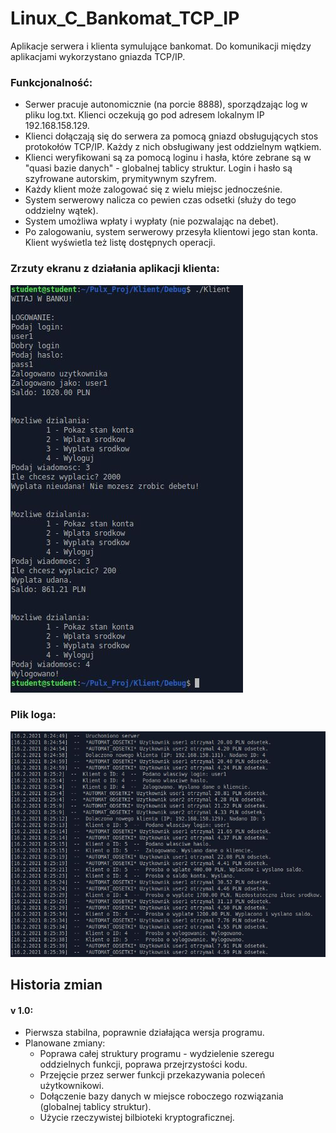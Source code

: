 # Linux_C_Bankomat_TCP_IP

Aplikacje serwera i klienta symulujące bankomat. Do komunikacji między aplikacjami wykorzystano gniazda TCP/IP.

### Funkcjonalność:
- Serwer pracuje autonomicznie (na porcie 8888), sporządzając log w pliku log.txt. Klienci oczekują go pod adresem lokalnym IP 192.168.158.129.
- Klienci dołączają się do serwera za pomocą gniazd obsługujących stos protokołów TCP/IP. Każdy z nich obsługiwany jest oddzielnym wątkiem.
- Klienci weryfikowani są za pomocą loginu i hasła, które zebrane są w "quasi bazie danych" - globalnej tablicy struktur. Login i hasło są szyfrowane autorskim, prymitywnym szyfrem.
- Każdy klient może zalogować się z wielu miejsc jednocześnie.
- System serwerowy nalicza co pewien czas odsetki (służy do tego oddzielny wątek). 
- System umożliwa wpłaty i wypłaty (nie pozwalając na debet).
- Po zalogowaniu, system serwerowy przesyła klientowi jego stan konta. Klient wyświetla też listę dostępnych operacji.


### Zrzuty ekranu z działania aplikacji klienta:
![](./Klient.JPG?raw=true "Praca klienta")

### Plik loga:
![](./Log.JPG?raw=true "Praca klienta")


## Historia zmian
#### v 1.0:
- Pierwsza stabilna, poprawnie działająca wersja programu.
- Planowane zmiany:
	- Poprawa całej struktury programu - wydzielenie szeregu oddzielnych funkcji, poprawa przejrzystości kodu.
	- Przejęcie przez serwer funkcji przekazywania poleceń użytkownikowi.
	- Dołączenie bazy danych w miejsce roboczego rozwiązania (globalnej tablicy struktur).
	- Użycie rzeczywistej bilbioteki kryptograficznej.
